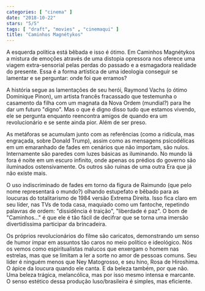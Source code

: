 ```yaml
---
categories: [ "cinema" ]
date: "2018-10-22"
stars: "5/5"
tags: [ "draft", "movies" , "cinemaqui" ]
title: "Caminhos Magnétykos"
---
```

A esquerda política está bêbada e isso é ótimo. Em Caminhos
Magnétykos a mistura de emoções através de uma distopia opressora
nos oferece uma viagem extra-sensorial pelas perdas do passado e a
esmagadora realidade do presente. Essa é a forma artística de uma
ideologia conseguir se lamentar e se perguntar: onde foi que erramos?

A história segue as lamentações de seu herói, Raymond Vachs (o
ótimo Dominique Pinon), um artista francês fracassado que testemunha o
casamento da filha com um magnata da Nova Ordem (mundial?) para lhe dar
um futuro "digno". Mas o que é digno disso tudo que estamos vivendo, ele
se pergunta enquanto reencontra amigos de quando era um revolucionário
e se sente ainda pior. Além de ser preso.

As metáforas se acumulam junto com as referências (como a ridícula, mas
engraçada, sobre Donald Trump), assim como as mensagens psicodélicas
em um emaranhado de fades em cenários que não importam, são
nulos. Internamente são paredes com luzes básicas as iluminando. No
mundo lá fora é noite em um escuro infinito, onde apenas os prédios
do governo são iluminados ostensivamente. Os outros são ruínas de
uma outra Era que já não existe mais.

O uso indiscriminado de fades em torno da figura de Raimundo (que
pelo nome representará o mundo?) olhando estupefato e bêbado para as
loucuras do totalitarismo de 1984 versão Extrema Direita. Isso fica
claro em seu líder, nas TVs de toda casa, maquiado como um fantoche,
repetindo palavras de ordem: "dissidência é traição", "liberdade é
paz". O bom de "Caminhos..." é que ele é tão fácil de decifrar que
se torna uma imersão divertidíssima participar da brincadeira.

Os próprios revolucionários do filme são caricatos, demonstrando
um senso de humor ímpar em assuntos tão caros no meio político e
ideológico. Nós os vemos como espiritualistas malucos que enxergam o
homem nas estrelas, mas que se limitam a ler a sorte no amor de pessoas
comuns. Seu líder é ninguém menos que Ney Matogrosso, e seu hino, Rosa
de Hiroshima. O ápice da loucura quando ele canta. E da beleza também,
por que não. Uma beleza trágica, melancólica, mas por isso mesmo
intensa e marcante. O senso estético dessa produção luso/brasileira
é simples, mas eficiente.
